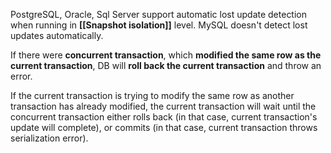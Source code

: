 PostgreSQL, Oracle, Sql Server support automatic lost update detection when running in **[[Snapshot isolation]]** level. MySQL doesn't detect lost updates automatically.

If there were **concurrent transaction**, which **modified the same row as the current transaction**, DB will **roll back the current transaction** and throw an error.

If the current transaction is trying to modify the same row as another transaction has already modified, the current transaction will wait until the concurrent transaction either rolls back (in that case, current transaction's update will complete), or commits (in that case, current transaction throws serialization error).

